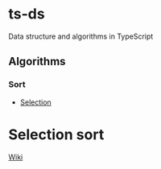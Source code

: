 # ts-ds

Data structure and algorithms in TypeScript

## Algorithms

### Sort

- [Selection](https://github.com/pluhmylkin/ts-ds/blob/master/src/sort/selection/README.md)
# Selection sort

[Wiki](https://en.wikipedia.org/wiki/Selection_sort)
